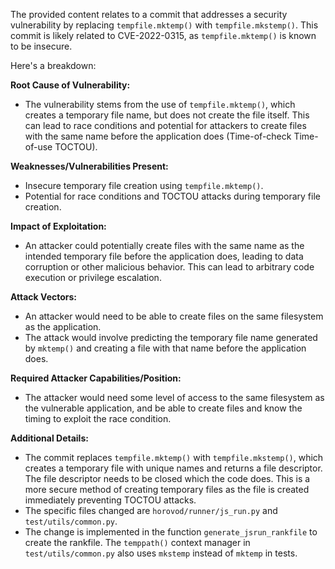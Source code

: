 The provided content relates to a commit that addresses a security vulnerability by replacing `tempfile.mktemp()` with `tempfile.mkstemp()`. This commit is likely related to CVE-2022-0315, as `tempfile.mktemp()` is known to be insecure.

Here's a breakdown:

**Root Cause of Vulnerability:**

- The vulnerability stems from the use of `tempfile.mktemp()`, which creates a temporary file name, but does not create the file itself. This can lead to race conditions and potential for attackers to create files with the same name before the application does (Time-of-check Time-of-use TOCTOU).

**Weaknesses/Vulnerabilities Present:**

- Insecure temporary file creation using `tempfile.mktemp()`.
- Potential for race conditions and TOCTOU attacks during temporary file creation.

**Impact of Exploitation:**

- An attacker could potentially create files with the same name as the intended temporary file before the application does, leading to data corruption or other malicious behavior. This can lead to arbitrary code execution or privilege escalation.

**Attack Vectors:**

- An attacker would need to be able to create files on the same filesystem as the application.
- The attack would involve predicting the temporary file name generated by `mktemp()` and creating a file with that name before the application does.

**Required Attacker Capabilities/Position:**

- The attacker would need some level of access to the same filesystem as the vulnerable application, and be able to create files and know the timing to exploit the race condition.

**Additional Details:**

- The commit replaces `tempfile.mktemp()` with `tempfile.mkstemp()`, which creates a temporary file with unique names and returns a file descriptor. The file descriptor needs to be closed which the code does. This is a more secure method of creating temporary files as the file is created immediately preventing TOCTOU attacks.
- The specific files changed are `horovod/runner/js_run.py` and `test/utils/common.py`.
- The change is implemented in the function `generate_jsrun_rankfile` to create the rankfile. The `temppath()` context manager in `test/utils/common.py` also uses `mkstemp` instead of `mktemp` in tests.